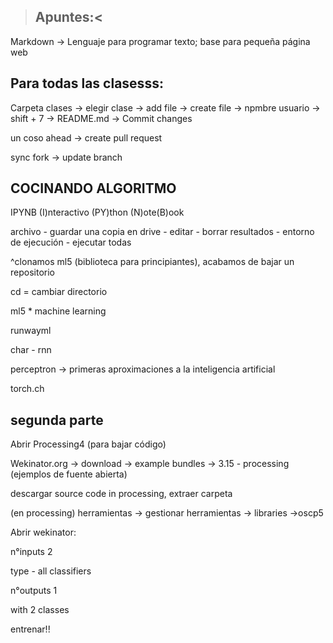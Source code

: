 >## Apuntes:<

Markdown -> Lenguaje para programar texto; base para pequeña página web

## Para todas las clasesss:
Carpeta clases -> elegir clase -> add file -> create file -> npmbre usuario -> shift + 7 -> README.md -> Commit changes

un coso ahead -> create pull request

sync fork -> update branch

## COCINANDO ALGORITMO
IPYNB (I)nteractivo (PY)thon (N)ote(B)ook

archivo - guardar una copia en drive - editar - borrar resultados - entorno de ejecución - ejecutar todas

^clonamos ml5 (biblioteca para principiantes), acabamos de bajar un repositorio

cd = cambiar directorio

ml5 * machine learning

runwayml

char - rnn

perceptron -> primeras aproximaciones a la inteligencia artificial

torch.ch

## segunda parte

Abrir Processing4 (para bajar código)

Wekinator.org -> download ->  example bundles -> 3.15 - processing (ejemplos de fuente abierta)

descargar source code in processing, extraer carpeta

(en processing) herramientas -> gestionar herramientas -> libraries ->oscp5

Abrir wekinator:

n°inputs 2

type - all classifiers

n°outputs 1

with 2 classes

entrenar!!
